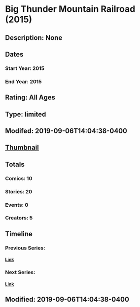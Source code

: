 # Big Thunder Mountain Railroad (2015)
## Description: None
## Dates
### Start Year: 2015
### End Year: 2015
## Rating: All Ages
## Type: limited
## Modifed: 2019-09-06T14:04:38-0400
## [Thumbnail](http://i.annihil.us/u/prod/marvel/i/mg/3/e0/5548de67028e2.jpg)
## Totals
### Comics: 10
### Stories: 20
### Events: 0
### Creators: 5
## Timeline
### Previous Series: 
#### [Link]()
### Next Series: 
#### [Link]()
## Modified: 2019-09-06T14:04:38-0400